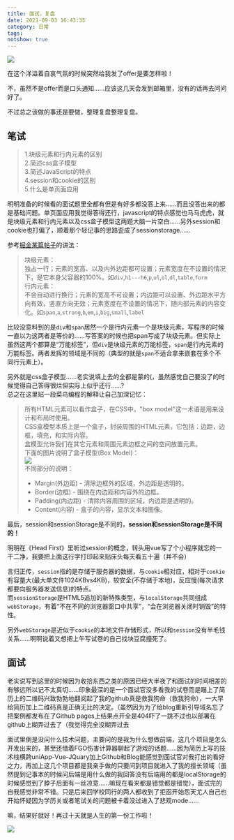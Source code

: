 ```yaml
---
title: 面试，复盘
date: 2021-09-03 16:43:35
category: 日常
tags:
notshow: true
---
```


![](然后.jpg.png)

在这个洋溢着自哀气氛的时候突然给我发了offer是要怎样啦！

不，虽然不是offer而是口头通知……应该这几天会发到邮箱里，没有的话再去问问好了。

不过总之该做的事还是要做，整理复盘整理复盘。

<!--more-->

## 笔试

>1.块级元素和行内元素的区别  
>2.简述css盒子模型  
>3.简述JavaScript的特点  
>4.session和cookie的区别  
>5.什么是单页面应用

明明准备的时候看的面试题里全都有但是有好多都没答上来……而且没答出来的都是基础问题。单页面应用我觉得答得还行，javascript的特点感觉也马马虎虎，就是块级元素和行内元素以及css盒子模型这两题大脑一片空白……另外session和cookie也打偏了，顺着那个轻记事的思路歪成了sessionstorage……

参考[掘金某篇帖子](https://juejin.cn/post/6844903593955328007)的讲法：

>块级元素：  
>  独占一行；元素的宽高、以及内外边距都可设置；元素宽度在不设置的情况下，是它本身父容器的100%。如`div`,`h1---h6`,`p`,`ul`,`ol`,`dl`,`table`,`form`  
>行内元素：  
>  不会自动进行换行；元素的宽高不可设置；内边距可以设置、外边距水平方向有效，竖直方向无效；元素宽度在不设置的情况下，随内部元素的内容变化。如`span`,`a`,`strong`,`b`,`em`,`i`,`big`,`small`,`label`

比较没意料到的是`div`和`span`居然一个是行内元素一个是块级元素，写程序的时候一直以为这两者是等价的……写答案的时候也把span写成了块级元素。但实际上虽然这两个都算是“万能标签”，但`div`是块级元素的万能标签，`span`是行内元素的万能标签。两者发挥的领域是不同的（典型的就是`span`不适合拿来嵌套在多个不同行元素上）。

另外就是css盒子模型……老实说填上去的全都是蒙的(，虽然感觉自己要没了的时候觉得自己答得很烂但实际上似乎还行……?  
总之在这里贴一段菜鸟编程的解释让自己加深记忆：

>所有HTML元素可以看作盒子，在CSS中，"box model"这一术语是用来设计和布局时使用。  
>CSS盒模型本质上是一个盒子，封装周围的HTML元素，它包括：边距，边框，填充，和实际内容。  
>盒模型允许我们在其它元素和周围元素边框之间的空间放置元素。  
>下面的图片说明了盒子模型(Box Model)：  
>![](box-model.gif)  
>不同部分的说明：  
>- Margin(外边距) - 清除边框外的区域，外边距是透明的。
>- Border(边框) - 围绕在内边距和内容外的边框。
>- Padding(内边距) - 清除内容周围的区域，内边距是透明的。
>- Content(内容) - 盒子的内容，显示文本和图像。

最后，session和sessionStorage是不同的，<b>session和sessionStorage是不同的！</b>

明明在《Head First》里听过session的概念，转头用vue写了个小程序就忘的一干二净，我要把上面这行字打印起来贴床头每天看五十遍（并不会）

言归正传，`session`指的是存储于服务器的数据，与`cookie`相对应，相对于`cookie`有容量大(最大单文件1024KBvs4KB)，较安全(不存储于本地)，反应慢(每次请求都要向服务器发送信息)的特点。  
而`sessionStorage`是HTML5追加的新特殊类型，与`localStorage`共同组成`webStorage`，有着“不在不同的浏览器窗口中共享”，“会在浏览器关闭时销毁”的特性。

另外`webStorage`是近似于`cookie`的本地文件存储形式，所以和`session`没有半毛钱关系……啊啊说着又想把上午写试卷的自己找块豆腐撞死了。

## 面试

老实说写到这里的时候因为收拾东西之类的原因已经大半夜了和面试的时间相差的有够远所以记不太真切……印象最深的是一个面试官没多看我的试卷而是瞄上了简历上的二维码兴致勃勃地翻阅起了我的github真是救我狗命（救我狗命），一大早给简历加上二维码真是正确无比的决定。（虽然因为为了给blog重新引导域名忘了把案例都发布在了Github pages上结果点开全是404吓了一跳不过也以部署在github上糊弄过去了（我觉得完全没糊弄过去

面试里倒是没问什么技术问题，主要问的是我为什么想做前端，这几个项目是怎么开发出来的，甚至还借着FGO伤害计算器聊起了游戏的话题……因为简历上写的技术栈横跨uniApp-Vue-JQuary加上Github和Blog能感觉到面试官对我打出的看好之力，再加上这几个项目都是我亲手做的只要问到项目就进入了我的擅长领域（虽然提到记事本的时候问后端是用什么做的我回答没有后端用的都是localStorage的时候感觉到了脖子后面有一丝凉意……嘛现在看来都是错觉都是错觉），面试完的自我感觉非常不错。只是后来回学校同行的两人都收到了拒函开始怨天尤人自己也开始怀疑因为学历关或者笔试关的问题被卡着没过进入了悲观mode……

嘛，结果好就好！再过十天就是人生的第一份工作啦！

![](突然兴奋.jpg)